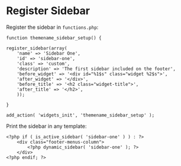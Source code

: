 # Register Sidebar

Register the sidebar in `functions.php`:

```
function themename_sidebar_setup() {

register_sidebar(array(
	'name' => 'Sidebar One',
	'id' => 'sidebar-one',
	'class' => 'custom',
	'description' => 'The first sidebar included on the footer',
	'before_widget' => '<div id="%1$s" class="widget %2$s">',
	'after_widget' => '</div>',
	'before_title' => '<h2 class="widget-title">',
	'after_title' => '</h2>',
	));

}

add_action( 'widgets_init', 'themename_sidebar_setup' );
``` 

Print the sidebar in any template:

```
<?php if ( is_active_sidebar( 'sidebar-one' ) ) : ?>
	<div class="footer-menus-column">
		<?php dynamic_sidebar( 'sidebar-one' ); ?>
	</div>
<?php endif; ?>
```

